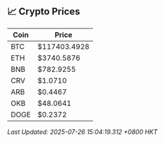## 📈 Crypto Prices

| Coin | Price |
| ---- | ----- |
| BTC | $117403.4928 |
| ETH | $3740.5876 |
| BNB | $782.9255 |
| CRV | $1.0710 |
| ARB | $0.4467 |
| OKB | $48.0641 |
| DOGE | $0.2372 |

_Last Updated: 2025-07-26 15:04:19.312 +0800 HKT_